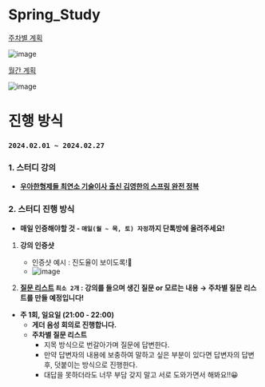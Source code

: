 # Spring_Study



[ 주차별 계획](https://www.notion.so/46759225e117495d8b8395f7f3f34d22?pvs=21)


![image](https://github.com/Hong-ji-min/Spring_study/assets/131014787/e17316bd-d0c5-47fe-981c-159d0238f62b)







[월간 계획](https://www.notion.so/7133edf9d89c4877937f00d3ffd0cf76?pvs=21)


![image](https://github.com/Hong-ji-min/Spring_study/assets/131014787/11141add-8b96-42bd-92f5-3e99d03708ac)





# 진행 방식

### `2024.02.01 ~ 2024.02.27`

### 1. **스터디 강의**

- [**우아한형제들 최연소 기술이사 출신 김영한의 스프링 완전 정복**](https://www.inflearn.com/roadmaps/373)

### 2. **스터디 진행 방식**

- **매일 인증해야할 것 - `매일(월 ~ 목, 토) 자정`까지 단톡방에 올려주세요!**
1. **강의 인증샷**
    - 인증샷 예시 : 진도율이 보이도록!🙂
    - ![image](https://github.com/Hong-ji-min/Spring_study/assets/131014787/1ed179e2-676e-49ca-aea2-9b9b37d8116c)

    

    
    
2. **[질문 리스트](https://www.notion.so/1-02-01-afe0de81f5ae4b4a81a68e0c37b1ed13?pvs=21)  `최소 2개` : 강의를 들으며 생긴 질문 or 모르는 내용 → 주차별 질문 리스트를 만들 예정입니다!**

- **주 1회, 일요일 (21:00 - 22:00)**
    - **게더 음성 회의로 진행합니다.**
    - **주차별 질문 리스트**
        - 지목 방식으로 번갈아가며 질문에 답변한다.
        - 만약 답변자의 내용에 보충하여 말하고 싶은 부분이 있다면 답변자의 답변 후, 덧붙이는 방식으로 진행한다.
        - 대답을 못하더라도 너무 부담 갖지 말고 서로 도와가면서 해봐요!!😀
